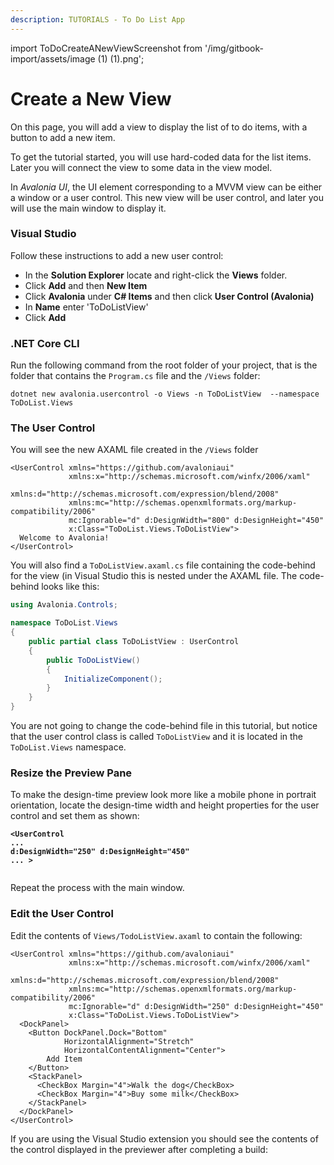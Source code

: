 ```yaml
---
description: TUTORIALS - To Do List App
---
```


import ToDoCreateANewViewScreenshot from '/img/gitbook-import/assets/image (1) (1).png';

# Create a New View

On this page, you will add a view to display the list of to do items, with a button to add a new item.

To get the tutorial started, you will use hard-coded data for the list items. Later you will connect the view to some data in the view model.

In _Avalonia UI_, the UI element corresponding to a MVVM view can be either a window or a user control. This new view will be user control, and later you will use the main window to display it.

### Visual Studio

Follow these instructions to add a new user control:

- In the **Solution Explorer** locate and right-click the **Views** folder.&#x20;
- Click **Add** and then **New Item**
- Click **Avalonia** under **C# Items** and then click **User Control (Avalonia)**
- In **Name** enter 'ToDoListView'&#x20;
- Click **Add**

### .NET Core CLI

Run the following command from the root folder of your project, that is the folder that contains the `Program.cs` file and the `/Views` folder:

```
dotnet new avalonia.usercontrol -o Views -n ToDoListView  --namespace ToDoList.Views
```

### The User Control

You will see the new AXAML file created in the `/Views` folder

```markup
<UserControl xmlns="https://github.com/avaloniaui"
             xmlns:x="http://schemas.microsoft.com/winfx/2006/xaml"
             xmlns:d="http://schemas.microsoft.com/expression/blend/2008"
             xmlns:mc="http://schemas.openxmlformats.org/markup-compatibility/2006"
             mc:Ignorable="d" d:DesignWidth="800" d:DesignHeight="450"
             x:Class="ToDoList.Views.ToDoListView">
  Welcome to Avalonia!
</UserControl>
```

You will also find a `ToDoListView.axaml.cs` file containing the code-behind for the view (in Visual Studio this is nested under the AXAML file. The code-behind looks like this:

```csharp
using Avalonia.Controls;

namespace ToDoList.Views
{
    public partial class ToDoListView : UserControl
    {
        public ToDoListView()
        {
            InitializeComponent();
        }
    }
}
```

You are not going to change the code-behind file in this tutorial, but notice that the user control class is called `ToDoListView` and it is located in the `ToDoList.Views` namespace.

### Resize the Preview Pane

To make the design-time preview look more like a mobile phone in portrait orientation, locate the design-time width and height properties for the user control and set them as shown:

<pre class="language-markup"><code class="lang-markup"><strong>&#x3C;UserControl 
</strong><strong>...
</strong><strong>d:DesignWidth="250" d:DesignHeight="450" 
</strong><strong>... >
</strong><strong>
</strong></code></pre>

Repeat the process with the main window.&#x20;

### Edit the User Control

Edit the contents of `Views/TodoListView.axaml` to contain the following:

```markup
<UserControl xmlns="https://github.com/avaloniaui"
             xmlns:x="http://schemas.microsoft.com/winfx/2006/xaml"
             xmlns:d="http://schemas.microsoft.com/expression/blend/2008"
             xmlns:mc="http://schemas.openxmlformats.org/markup-compatibility/2006"
             mc:Ignorable="d" d:DesignWidth="250" d:DesignHeight="450"
             x:Class="ToDoList.Views.ToDoListView">
  <DockPanel>
    <Button DockPanel.Dock="Bottom"
            HorizontalAlignment="Stretch"
            HorizontalContentAlignment="Center">
        Add Item
    </Button>
    <StackPanel>
      <CheckBox Margin="4">Walk the dog</CheckBox>
      <CheckBox Margin="4">Buy some milk</CheckBox>
    </StackPanel>
  </DockPanel>
</UserControl>
```

If you are using the Visual Studio extension you should see the contents of the control displayed in the previewer after completing a build:

<img className="center" src={ToDoCreateANewViewScreenshot} alt="" />
